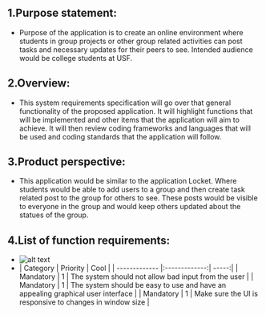 ## 1.Purpose statement:  
  - Purpose of the application is to create an online environment where students in group projects or other group related activities can post tasks and necessary updates for their peers to see. Intended audience would be college students at USF.


## 2.Overview: 
  - This system requirements specification will go over that general functionality of the proposed application. It will highlight functions that will be implemented and other items that the application will aim to achieve. It will then review coding frameworks and languages that will be used and coding standards that the application will follow.


## 3.Product perspective: 
  - This application would be similar to the application Locket. Where students would be able to add users to a group and then create task related post to the group for others to see. These posts would be visible to everyone in the group and would keep others updated about the statues of the group.

## 4.List of function requirements:
  - ![alt text](http://url/to/img.png)
  - | Category        | Priority           | Cool  |
| ------------- |:-------------:| -----:|
| Mandatory     | 1 | The system should not allow bad input from the user                             |
| Mandatory     | 1 | The system should be easy to use and have an appealing graphical user interface |
| Mandatory     | 1 |   Make sure the UI is responsive to changes in window size                      |


